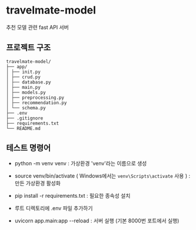 # travelmate-model
추천 모델 관련 fast API 서버

## 프로젝트 구조

```
travelmate-model/
├── app/
│ ├── init.py
│ ├── crud.py
│ ├── database.py
│ ├── main.py
│ ├── models.py
│ ├── preprocessing.py
│ ├── recommendation.py
│ └── schema.py
├── .env
├── .gitignore
├── requirements.txt
└── README.md
```


## 테스트 명령어
- python -m venv venv : 가상환경 'venv'라는 이름으로 생성
- source venv/bin/activate   ( Windows에서는 `venv\Scripts\activate` 사용 ) : 만든 가상환경 활성화
- pip install -r requirements.txt : 필요한 종속성 설치

- 루트 디렉토리에 .env 파일 추가하기

- uvicorn app.main:app --reload : 서버 실행 (기본 8000번 포트에서 실행)
